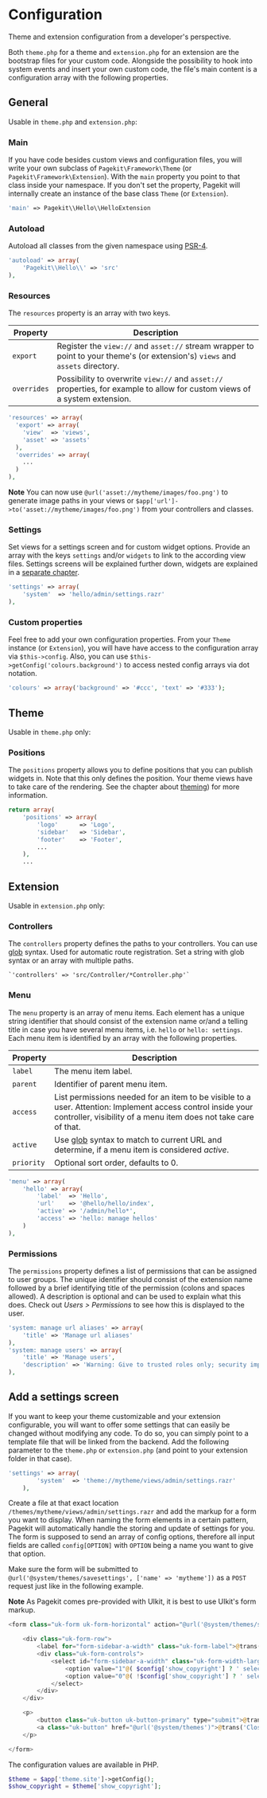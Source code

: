 # Configuration

<p class="uk-article-lead">Theme and extension configuration from a developer's perspective.</p>

Both `theme.php` for a theme and `extension.php` for an extension are the bootstrap files for your custom code. Alongside the possibility to hook into system events and insert your own custom code, the file's main content is a configuration array with the following properties.

## General

Usable in `theme.php` and `extension.php`:

### Main

If you have code besides custom views and configuration files, you will write your own subclass of `Pagekit\Framework\Theme` (or `Pagekit\Framework\Extension`). With the `main` property you point to that class inside your namespace. If you don't set the property, Pagekit will internally create an instance of the base class `Theme` (or
    `Extension`).

```php
'main' => Pagekit\\Hello\\HelloExtension
```

### Autoload

Autoload all classes from the given namespace using [PSR-4](http://www.php-fig.org/psr/psr-4/).

```php
'autoload' => array(
    'Pagekit\\Hello\\' => 'src'
),
```

### Resources

The `resources` property is an array with two keys.

| Property  | Description |
|-----------|-------------|
| `export`    | Register the `view://` and `asset://` stream wrapper to point to your theme's (or extension's) `views` and `assets` directory. |
| `overrides` | Possibility to overwrite `view://` and `asset://` properties, for example to allow for custom views of a system extension. |

```php
'resources' => array(
  'export' => array(
    'view'  => 'views',
    'asset' => 'assets'
  ),
  'overrides' => array(
    ...
  )
),
```

**Note** You can now use `@url('asset://mytheme/images/foo.png')` to generate image paths in your views or `$app['url']->to('asset://mytheme/images/foo.png')` from your controllers and classes.

### Settings

Set views for a settings screen and for custom widget options. Provide an array with the keys `settings` and/or `widgets` to link to the according view files. Settings screens will be explained further down, widgets are explained in a [separate chapter](widgets.md).


```php
'settings' => array(
    'system'  => 'hello/admin/settings.razr'
),
```

### Custom properties

Feel free to add your own configuration properties. From your `Theme` instance (or `Extension`), you will have have access to the configuration array via `$this->config`. Also, you can use `$this->getConfig('colours.background')` to access nested config arrays via dot notation.


```php
'colours' => array('background' => '#ccc', 'text' => '#333');
```

## Theme

Usable in `theme.php` only:

### Positions

The `positions` property allows you to define positions that you can publish widgets in. Note that this only defines the position. Your theme views have to take care of the rendering. See the chapter about [theming](themes.md)) for more information.

```php
return array(
    'positions' => array(
        'logo'      => 'Logo',
        'sidebar'   => 'Sidebar',
        'footer'    => 'Footer',
        ...
    ),
    ...
```

## Extension

Usable in `extension.php` only:

### Controllers

The `controllers` property defines the paths to your controllers. You can use [glob](http://php.net/glob) syntax. Used for automatic route registration. Set a string with glob syntax or an array with multiple paths.

    `'controllers' => 'src/Controller/*Controller.php'`

### Menu

The `menu` property is an array of menu items. Each element has a unique string identifier that should consist of the extension name or/and a telling title in case you have several menu items, i.e. `hello` or `hello: settings`. Each menu item is identified by an array with the following properties.

| Property  | Description |
|-----------|-------------|
| `label`     | The menu item label. |
| `parent`    | Identifier of parent menu item. |
| `access`    | List permissions needed for an item to be visible to a user. Attention: Implement access control inside your controller, visibility of a menu item does not take care of that. |
| `active`    | Use [glob](http://php.net/glob) syntax to match to current URL and determine, if a menu item is considered *active*. |
| `priority`  | Optional sort order, defaults to 0. |

```php
'menu' => array(
    'hello' => array(
        'label'  => 'Hello',
        'url'    => '@hello/hello/index',
        'active' => '/admin/hello*',
        'access' => 'hello: manage hellos'
    )
),
```

### Permissions

The `permissions` property defines a list of permissions that can be assigned to user groups. The unique identifier should consist of the extension name followed by a brief identifying title of the permission (colons and spaces allowed). A description is optional and can be used to explain what this does. Check out *Users > Permissions* to see how this is displayed to the user.

```php
'system: manage url aliases' => array(
    'title' => 'Manage url aliases'
),
'system: manage users' => array(
    'title' => 'Manage users',
    'description' => 'Warning: Give to trusted roles only; security implications.'
),
```

## Add a settings screen

If you want to keep your theme customizable and your extension configurable, you will want to offer some settings that can easily be changed without modifying any code. To do so, you can simply point to a template file that will be linked from the backend. Add the following parameter to the `theme.php` or `extension.php` (and point to your extension folder in that case).

```PHP
'settings' => array(
        'system'  => 'theme://mytheme/views/admin/settings.razr'
    ),
```

Create a file at that exact location `/themes/mytheme/views/admin/settings.razr` and add the markup for a form you want to display. When naming the form elements in a certain pattern, Pagekit will automatically handle the storing and update of settings for you. The form is supposed to send an array of config options, therefore all input fields are called `config[OPTION]`  with `OPTION` being a name you want to give that option.

Make sure the form will be submitted to `@url('@system/themes/savesettings', ['name' => 'mytheme'])` as a `POST` request just like in the following example.

**Note** As Pagekit comes pre-provided with UIkit, it is best to use UIkit's form markup.


```PHP
<form class="uk-form uk-form-horizontal" action="@url('@system/themes/savesettings', ['name' => 'mytheme'])" method="post">

    <div class="uk-form-row">
        <label for="form-sidebar-a-width" class="uk-form-label">@trans('Show Copyright')</label>
        <div class="uk-form-controls">
            <select id="form-sidebar-a-width" class="uk-form-width-large" name="config[show_copyright]">
                <option value="1"@( $config['show_copyright'] ? ' selected' : '')>Show</option>
                <option value="0"@( !$config['show_copyright'] ? ' selected' : '')>Hide</option>
            </select>
        </div>
    </div>

    <p>
        <button class="uk-button uk-button-primary" type="submit">@trans('Save')</button>
        <a class="uk-button" href="@url('@system/themes')">@trans('Close')</a>
    </p>

</form>
```


The configuration values are available in PHP.

```php
$theme = $app['theme.site']->getConfig();
$show_copyright = $theme['show_copyright'];
```

